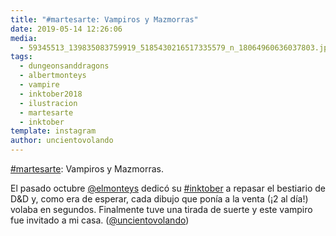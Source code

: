 ```yaml
---
title: "#martesarte: Vampiros y Mazmorras"
date: 2019-05-14 12:26:06
media: 
  - 59345513_139835083759919_5185430216517335579_n_18064960636037803.jpg
tags: 
  - dungeonsanddragons
  - albertmonteys
  - vampire
  - inktober2018
  - ilustracion
  - martesarte
  - inktober
template: instagram
author: uncientovolando
---
```


[#martesarte](/tags/martesarte): Vampiros y Mazmorras.

El pasado octubre [@elmonteys](https://instagram.com/elmonteys) dedicó su [#inktober](/tags/inktober) a repasar el bestiario de D&D y, como era de esperar, cada dibujo que ponía a la venta (¡2 al día!) volaba en segundos. Finalmente tuve una tirada de suerte y este vampiro fue invitado a mi casa. ([@uncientovolando](https://instagram.com/uncientovolando))








